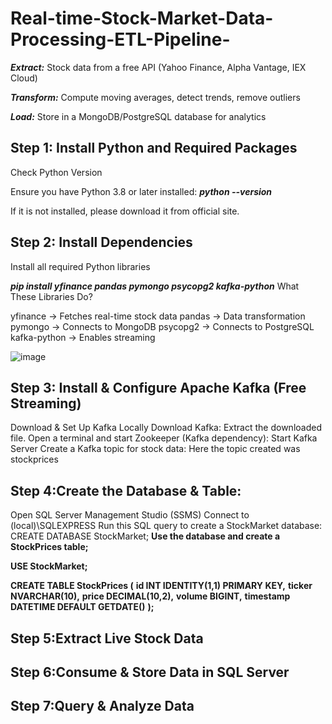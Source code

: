 
# Real-time-Stock-Market-Data-Processing-ETL-Pipeline-
***Extract:*** Stock data from a free API (Yahoo Finance, Alpha Vantage, IEX Cloud) 


***Transform:*** Compute moving averages, detect trends, remove outliers 


***Load:*** Store in a MongoDB/PostgreSQL database for analytics


## Step 1: Install Python and Required Packages
  
Check Python Version


Ensure you have Python 3.8 or later installed:
*****python --version*****

If it is not installed, please download it from official site.

## Step 2: Install Dependencies
  
Install all required Python libraries


*****pip install yfinance pandas pymongo psycopg2 kafka-python*****
What These Libraries Do?

yfinance → Fetches real-time stock data
pandas → Data transformation
pymongo → Connects to MongoDB
psycopg2 → Connects to PostgreSQL
kafka-python → Enables streaming 


![image](https://github.com/user-attachments/assets/763a69df-1ca4-4434-b66f-a05f8c87348b)




## Step 3: Install & Configure Apache Kafka (Free Streaming)
Download & Set Up Kafka Locally
Download Kafka:
Extract the downloaded file.
Open a terminal and start Zookeeper (Kafka dependency):
Start Kafka Server
Create a Kafka topic for stock data:
Here the topic created was stockprices



## Step 4:Create the Database & Table:
Open SQL Server Management Studio (SSMS)
Connect to (local)\SQLEXPRESS
Run this SQL query to create a StockMarket database:
CREATE DATABASE StockMarket;
**Use the database and create a StockPrices table;**

**USE StockMarket;**

**CREATE TABLE StockPrices (**
    **id INT IDENTITY(1,1) PRIMARY KEY,**
    **ticker NVARCHAR(10),**
    **price DECIMAL(10,2),**
    **volume BIGINT,**
    **timestamp DATETIME DEFAULT GETDATE()**
**);**


## Step 5:Extract Live Stock Data


## Step 6:Consume & Store Data in SQL Server


## Step 7:Query & Analyze Data